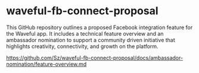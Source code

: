 # waveful-fb-connect-proposal

This GitHub repository outlines a proposed Facebook integration feature for the Waveful app. It includes a technical feature overview and an ambassador nomination to support a community driven initiative that highlights creativity, connectivity, and growth on the platform.

https://github.com/Sz/waveful-fb-connect-proposal/docs/ambassador-nomination/feature-overview.md

